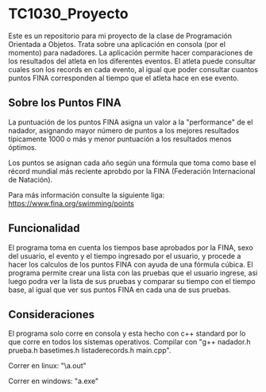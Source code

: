 # TC1030_Proyecto
Este es un repositorio para mi proyecto de la clase de Programación Orientada a Objetos.
Trata sobre una aplicación en consola (por el momento) para nadadores. La aplicación permite hacer comparaciones de los resultados del atleta en los diferentes eventos. El atleta puede consultar cuales son los records en cada evento, al igual que poder consultar cuantos puntos FINA corresponden al tiempo que el atleta hace en ese evento. 
## Sobre los Puntos FINA
La puntuación de los puntos FINA asigna un valor a la "performance" de el nadador, asignando mayor número de puntos a los mejores resultados típicamente 1000 o más y menor puntuación a los resultados menos óptimos. 

Los puntos se asignan cada año según una fórmula que toma como base el récord mundial más reciente aprobdo por la FINA (Federación Internacional de Natación). 

Para más información consulte la siguiente liga: https://www.fina.org/swimming/points
## Funcionalidad
El programa toma en cuenta los tiempos base aprobados por la FINA, sexo del usuario, el evento y el tiempo ingresado por el usuario, y procede a hacer los calculos de los puntos FINA con ayuda de una fórmula cúbica. El programa permite crear una lista con las pruebas que el usuario ingrese, asi luego podra ver la lista de sus pruebas y comparar su tiempo con el tiempo base, al igual que ver sus puntos FINA en cada una de sus pruebas.
## Consideraciones
El programa solo corre en consola y esta hecho con c++ standard por lo que corre en todos los sistemas operativos. Compilar con "g++ nadador.h prueba.h basetimes.h listaderecords.h main.cpp".

Correr en linux: "\a.out"

Correr en windows: "a.exe"

